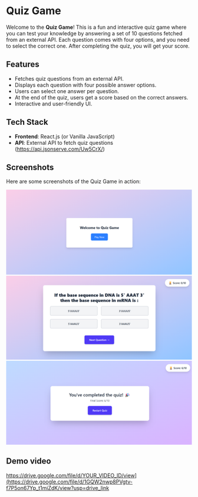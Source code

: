 # Quiz Game

Welcome to the **Quiz Game**! This is a fun and interactive quiz game where you can test your knowledge by answering a set of 10 questions fetched from an external API. Each question comes with four options, and you need to select the correct one. After completing the quiz, you will get your score.

## Features

- Fetches quiz questions from an external API.
- Displays each question with four possible answer options.
- Users can select one answer per question.
- At the end of the quiz, users get a score based on the correct answers.
- Interactive and user-friendly UI.

## Tech Stack

- **Frontend**: React.js (or Vanilla JavaScript)
- **API**: External API to fetch quiz questions (https://api.jsonserve.com/Uw5CrX/)

## Screenshots

Here are some screenshots of the Quiz Game in action:

![Quiz Screenshot 1](https://github.com/5umit1711/Quiz_Game/blob/fc1876ed6467769ab6f0a6f8182468ed280c0db9/Quiz_Game1.png)
![Quiz Screenshot 2](https://github.com/5umit1711/Quiz_Game/blob/fc1876ed6467769ab6f0a6f8182468ed280c0db9/Quiz_Game2.png)
![Quiz Screenshot 2](https://github.com/5umit1711/Quiz_Game/blob/fc1876ed6467769ab6f0a6f8182468ed280c0db9/Quiz_Game3.png)

## Demo video

https://drive.google.com/file/d/YOUR_VIDEO_ID/view](https://drive.google.com/file/d/1GQW2nwp8PVgtv-f7P5on67Yp_t1miZdK/view?usp=drive_link


